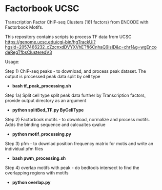 # Factorbook UCSC

Transcription Factor ChIP-seq Clusters (161 factors) from ENCODE with Factorbook Motifs.

This repository contains scripts to process TF data from UCSC https://genome.ucsc.edu/cgi-bin/hgTrackUi?hgsid=2057466232_cZzcnxdDVYXVhETfI6CnhaQ9isID&c=chr1&g=wgEncodeRegTfbsClusteredV3

Usage:

Step 1) ChIP-seq peaks - to download, and process peak dataset. The output is processed peak data split by cell type
  * **bash tf_peak_processing.sh**

Step 1a) Split cell type split peak data further by Transcription factors, provide output directory as an argument
  * **python splitBed_TF.py ByCellType**

Step 2) Factorbook motifs - to download, normalize and process motifs. Adds the binding sequence and calcualtes qvalue
  * **python motif_processing.py**

Step 3) pfm - to downlad position frequency matrix for motis and write an individual pfm files
  * **bash pwm_processing.sh**

Step 4) overlap motifs with peak - do bedtools intersect to find the overlapping regions with motifs
  * **python overlap.py**
